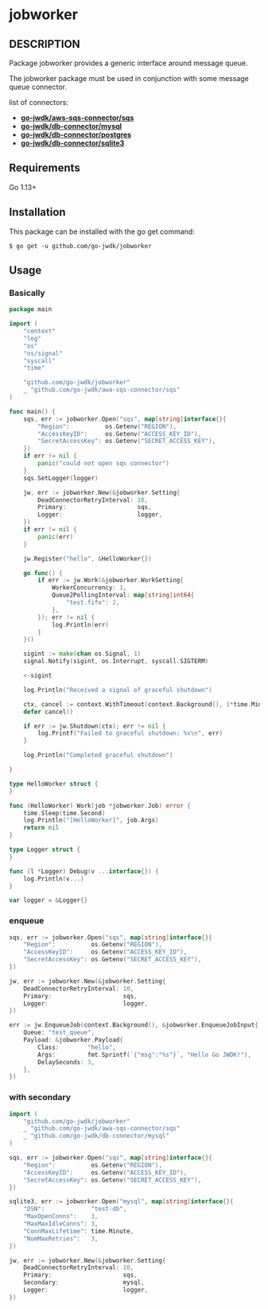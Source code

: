 # jobworker

## DESCRIPTION

Package jobworker provides a generic interface around message queue.

The jobworker package must be used in conjunction with some message queue connector.

list of connectors:

- [__go-jwdk/aws-sqs-connector/sqs__](https://github.com/go-jwdk/aws-sqs-connector/)
- [__go-jwdk/db-connector/mysql__](https://github.com/go-jwdk/db-connector/)
- [__go-jwdk/db-connector/postgres__](https://github.com/go-jwdk/db-connector/)
- [__go-jwdk/db-connector/sqlite3__](https://github.com/go-jwdk/db-connector/)

## Requirements

Go 1.13+

## Installation

This package can be installed with the go get command:

```
$ go get -u github.com/go-jwdk/jobworker
```

## Usage

### Basically

```go
package main

import (
	"context"
	"log"
	"os"
	"os/signal"
	"syscall"
	"time"

	"github.com/go-jwdk/jobworker"
	_ "github.com/go-jwdk/awa-sqs-connector/sqs"
)

func main() {
	sqs, err := jobworker.Open("sqs", map[string]interface{}{
		"Region":          os.Getenv("REGION"),
		"AccessKeyID":     os.Getenv("ACCESS_KEY_ID"),
		"SecretAccessKey": os.Getenv("SECRET_ACCESS_KEY"),
	})
	if err != nil {
		panic("could not open sqs connector")
	}
	sqs.SetLogger(logger)

	jw, err := jobworker.New(&jobworker.Setting{
		DeadConnectorRetryInterval: 10,
		Primary:                    sqs,
		Logger:                     logger,
	})
	if err != nil {
		panic(err)
	}

	jw.Register("hello", &HelloWorker{})

	go func() {
		if err := jw.Work(&jobworker.WorkSetting{
			WorkerConcurrency: 1,
			Queue2PollingInterval: map[string]int64{
				"test.fifo": 2,
			},
		}); err != nil {
			log.Println(err)
		}
	}()

	sigint := make(chan os.Signal, 1)
	signal.Notify(sigint, os.Interrupt, syscall.SIGTERM)

	<-sigint

	log.Println("Received a signal of graceful shutdown")

	ctx, cancel := context.WithTimeout(context.Background(), 1*time.Minute)
	defer cancel()

	if err := jw.Shutdown(ctx); err != nil {
		log.Printf("Failed to graceful shutdown: %v\n", err)
	}

	log.Println("Completed graceful shutdown")

}

type HelloWorker struct {
}

func (HelloWorker) Work(job *jobworker.Job) error {
	time.Sleep(time.Second)
	log.Println("[HelloWorker]", job.Args)
	return nil
}

type Logger struct {
}

func (l *Logger) Debug(v ...interface{}) {
	log.Println(v...)
}

var logger = &Logger{}
```

### enqueue

```go
sqs, err := jobworker.Open("sqs", map[string]interface{}{
    "Region":          os.Getenv("REGION"),
    "AccessKeyID":     os.Getenv("ACCESS_KEY_ID"),
    "SecretAccessKey": os.Getenv("SECRET_ACCESS_KEY"),
})

jw, err := jobworker.New(&jobworker.Setting{
    DeadConnectorRetryInterval: 10,
    Primary:                    sqs,
    Logger:                     logger,
})

err := jw.EnqueueJob(context.Background(), &jobworker.EnqueueJobInput{
    Queue: "test_queue",
    Payload: &jobworker.Payload{
        Class:        "hello",
        Args:         fmt.Sprintf(`{"msg":"%s"}`, "Hello Go JWDK!"),
        DelaySeconds: 3,
    },
})
```

### with secondary

```go
import (
    "github.com/go-jwdk/jobworker"
    _ "github.com/go-jwdk/awa-sqs-connector/sqs"
    _ "github.com/go-jwdk/db-connector/mysql"
)

sqs, err := jobworker.Open("sqs", map[string]interface{}{
    "Region":          os.Getenv("REGION"),
    "AccessKeyID":     os.Getenv("ACCESS_KEY_ID"),
    "SecretAccessKey": os.Getenv("SECRET_ACCESS_KEY"),
})

sqlite3, err := jobworker.Open("mysql", map[string]interface{}{
    "DSN":             "test-db",
    "MaxOpenConns":    3,
    "MaxMaxIdleConns": 3,
    "ConnMaxLifetime": time.Minute,
    "NumMaxRetries":   3,
})

jw, err := jobworker.New(&jobworker.Setting{
    DeadConnectorRetryInterval: 10,
    Primary:                    sqs,
    Secondary:                  mysql,
    Logger:                     logger,
})
```